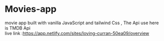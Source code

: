 # Movies-app
movie app built with vanilla JavaScript and tailwind Css  , The Api use here is TMDB Api    
live link :https://app.netlify.com/sites/loving-curran-50ea09/overview
